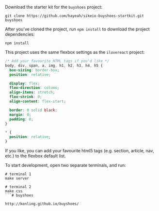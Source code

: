 Download the starter kit for the `buyshoes` project:

```
git clone https://github.com/hayeah/sikeio-buyshoes-startkit.git buyshoes
```

After you've cloned the project, run `npm install` to download the project dependencies:

```
npm install
```

This project uses the same flexbox settings as the `ilovereact` project:

```css
/* Add your favourite HTML tags if you'd like */
body, div, span, a, img, h1, h2, h3, h4, h5 {
  box-sizing: border-box;
  position: relative;

  display: flex;
  flex-direction: column;
  align-items: stretch;
  flex-shrink: 0;
  align-content: flex-start;

  border: 0 solid black;
  margin: 0;
  padding: 0;
}

* {
  position: relative;
}
```

If you like, you can add your favourite html5 tags (e.g. section, article, nav, etc.) to the flexbox default list.

To start development, open two separate terminals, and run:

```
# terminal 1
make server

# terminal 2
make css
```# buyshoes

http://konling.github.io/buyshoes/
